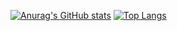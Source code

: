 [![Anurag's GitHub stats](https://github-readme-stats.vercel.app/api?username=Hbmo1&show_icons=true&theme=algolia&include_all_commits=false)](https://github.com/Hbmo1)
[![Top Langs](https://github-readme-stats.vercel.app/api/top-langs/?username=Hbmo1&layout=compact&size_weight=0.5&count_weight=0.5)](https://github.com/Hbmo1)

